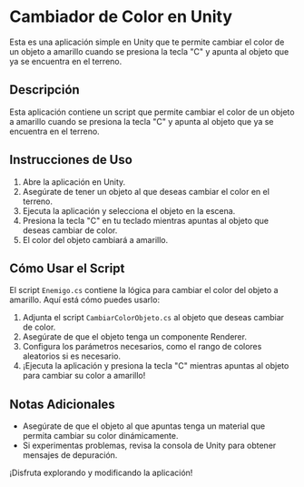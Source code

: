 # Cambiador de Color en Unity

Esta es una aplicación simple en Unity que te permite cambiar el color de un objeto a amarillo cuando se presiona la tecla "C" y apunta al objeto que ya se encuentra en el terreno.

## Descripción

Esta aplicación contiene un script que permite cambiar el color de un objeto a amarillo cuando se presiona la tecla "C" y apunta al objeto que ya se encuentra en el terreno.

## Instrucciones de Uso

1. Abre la aplicación en Unity.
2. Asegúrate de tener un objeto al que deseas cambiar el color en el terreno.
3. Ejecuta la aplicación y selecciona el objeto en la escena.
4. Presiona la tecla "C" en tu teclado mientras apuntas al objeto que deseas cambiar de color.
5. El color del objeto cambiará a amarillo.

## Cómo Usar el Script

El script `Enemigo.cs` contiene la lógica para cambiar el color del objeto a amarillo. Aquí está cómo puedes usarlo:

1. Adjunta el script `CambiarColorObjeto.cs` al objeto que deseas cambiar de color.
2. Asegúrate de que el objeto tenga un componente Renderer.
3. Configura los parámetros necesarios, como el rango de colores aleatorios si es necesario.
4. ¡Ejecuta la aplicación y presiona la tecla "C" mientras apuntas al objeto para cambiar su color a amarillo!

## Notas Adicionales

- Asegúrate de que el objeto al que apuntas tenga un material que permita cambiar su color dinámicamente.
- Si experimentas problemas, revisa la consola de Unity para obtener mensajes de depuración.

¡Disfruta explorando y modificando la aplicación!

